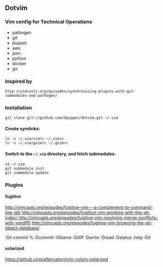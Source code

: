 ## Dotvim

### Vim config for Technical Operations

* pathogen
* git
* puppet
* aws
* json
* python
* docker
* go

### Inspired by

    http://vimcasts.org/episodes/synchronizing-plugins-with-git-submodules-and-pathogen/

### Installation

    git clone git://github.com/dpippen/dotvim.git ~/.vim

#### Create symlinks:

    ln -s ~/.vim/vimrc ~/.vimrc
    ln -s ~/.vim/gvimrc ~/.gvimrc

#### Switch to the `~/.vim` directory, and fetch submodules:

    cd ~/.vim
    git submodule init
    git submodule update

### Plugins
#### fugitive

  http://vimcasts.org/episodes/fugitive-vim---a-complement-to-command-line-git/
  http://vimcasts.org/episodes/fugitive-vim-working-with-the-git-index/
  http://vimcasts.org/episodes/fugitive-vim-resolving-merge-conflicts-with-vimdiff/
  http://vimcasts.org/episodes/fugitive-vim-browsing-the-git-object-database/

  :Git commit % 
  :Gcommit
  :Gblame
  :Gdiff
  :Gwrite
  :Gread
  :Gstatus
  :help :Git

#### solarized

  https://github.com/altercation/vim-colors-solarized
